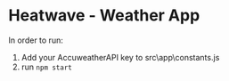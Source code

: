 # Heatwave - Weather App

In order to run:

1. Add your AccuweatherAPI key to src\app\constants.js
2. run `npm start`
